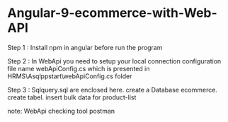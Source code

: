 # Angular-9-ecommerce-with-Web-API

Step 1 : Install npm in angular before run the program

Step 2 : In WebApi you need to setup your local connection configuration file name webApiConfig.cs which is presented in HRMS\Asqlppstart\webApiConfig.cs folder

Step 3 : Sqlquery.sql are enclosed here. create a Database ecommerce. create tabel. insert bulk data for product-list
          
note: WebApi checking tool postman 


 
 



